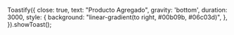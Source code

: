 Toastify({
            close: true,
            text: "Producto Agregado",
            gravity: 'bottom',
            duration: 3000,
            style: {
                background: "linear-gradient(to right, #00b09b, #06c03d)",
            },
        }).showToast();